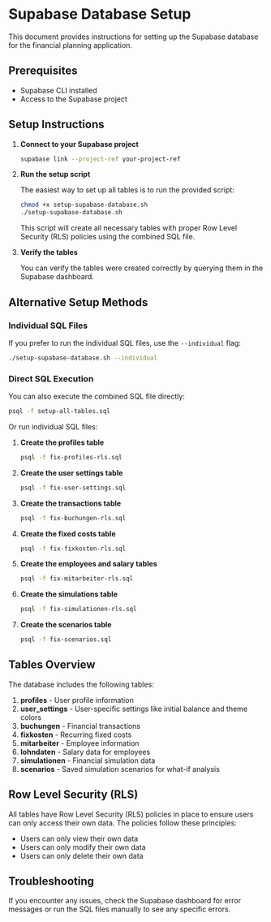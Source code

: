 # Supabase Database Setup

This document provides instructions for setting up the Supabase database for the financial planning application.

## Prerequisites

- Supabase CLI installed
- Access to the Supabase project

## Setup Instructions

1. **Connect to your Supabase project**

   ```bash
   supabase link --project-ref your-project-ref
   ```

2. **Run the setup script**

   The easiest way to set up all tables is to run the provided script:

   ```bash
   chmod +x setup-supabase-database.sh
   ./setup-supabase-database.sh
   ```

   This script will create all necessary tables with proper Row Level Security (RLS) policies using the combined SQL file.

3. **Verify the tables**

   You can verify the tables were created correctly by querying them in the Supabase dashboard.

## Alternative Setup Methods

### Individual SQL Files

If you prefer to run the individual SQL files, use the `--individual` flag:

```bash
./setup-supabase-database.sh --individual
```

### Direct SQL Execution

You can also execute the combined SQL file directly:

```bash
psql -f setup-all-tables.sql
```

Or run individual SQL files:

1. **Create the profiles table**

   ```bash
   psql -f fix-profiles-rls.sql
   ```

2. **Create the user settings table**

   ```bash
   psql -f fix-user-settings.sql
   ```

3. **Create the transactions table**

   ```bash
   psql -f fix-buchungen-rls.sql
   ```

4. **Create the fixed costs table**

   ```bash
   psql -f fix-fixkosten-rls.sql
   ```

5. **Create the employees and salary tables**

   ```bash
   psql -f fix-mitarbeiter-rls.sql
   ```

6. **Create the simulations table**

   ```bash
   psql -f fix-simulationen-rls.sql
   ```

7. **Create the scenarios table**

   ```bash
   psql -f fix-scenarios.sql
   ```

## Tables Overview

The database includes the following tables:

1. **profiles** - User profile information
2. **user_settings** - User-specific settings like initial balance and theme colors
3. **buchungen** - Financial transactions
4. **fixkosten** - Recurring fixed costs
5. **mitarbeiter** - Employee information
6. **lohndaten** - Salary data for employees
7. **simulationen** - Financial simulation data
8. **scenarios** - Saved simulation scenarios for what-if analysis

## Row Level Security (RLS)

All tables have Row Level Security (RLS) policies in place to ensure users can only access their own data. The policies follow these principles:

- Users can only view their own data
- Users can only modify their own data
- Users can only delete their own data

## Troubleshooting

If you encounter any issues, check the Supabase dashboard for error messages or run the SQL files manually to see any specific errors. 